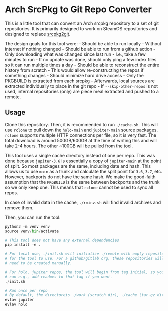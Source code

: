 # Arch SrcPkg to Git Repo Converter
This is a little tool that can convert an Arch srcpkg repository to a set of git repositories. It is primarily designed to work on SteamOS repositories and designed to replace [srcpkg2git](https://gitlab.com/evlaV/srcpkg2git). 

The design goals for this tool were:
    - Should be able to run locally
      - Without internet if nothing changed
    - Should be able to run from a github action
      - Only downloading what was changed since last run
      - I.e., take a few minutes to run
      - If no update was done, should only ping a few index files so it can run multiple times a day
    - Should be able to reconstruct the entire history from scratch
      - This would allow re-constructing the repos if something changes
    - Should minimize hard drive access
      - Only the PKGBUILD is extracted from each srcpkg
      - Afterwards, local sources are extracted individually to place in the git repo
      - If `--skip-other-repos` is not used, internal repositories (only) are piece meal extracted and pushed to a remote.

## Usage
Clone this repository. Then, it is recommended to run `./cache.sh`. This will use `rclone` to pull down the `holo-main` and `jupiter-main` source packages. `rclone` supports multiple HTTP connections per file, so it is very fast. The total download is around 500GB/600GB at the time of writing this and will take 2-4 hours. The other ~100GB will be pulled from the tool.

This tool uses a single cache directory instead of one per repo. This was done because `jupiter-3.6` is essentially a copy of `jupiter-main` at the point of split. So most packages are the same, including date and hash. This allows us to use `main` as a trunk and calculate the split point for `3.6`, `3.7`, etc. However, backports do not have the same hash. We make the good-faith assumption that the `PKGBUILD` is the same between backports and the trunk so we only keep one. This means that `rclone` cannot be used to sync all repos.

In case of invalid data in the cache, `./rminv.sh` will find invalid archives and remove them.

Then, you can run the tool:
```python
python3 -m venv venv
source venv/bin/activate

# This tool does not have any external dependencies
pip install -e .

# For local use, ./init.sh will initialize ./remote with empty repositories
# for the tool to use. For a github/gitlab org, these repositories will
# need to be created manually.

# For holo, jupiter repos, the tool will begin from tag initial, so you
# can e.g., add readmes to that tag if you want.
./init.sh

# Run once per repo
# By default, the directoreis ./work (scratch dir), ./cache (tar.gz dir), ./remote (assumes) are used
evlav jupiter
evlav holo
```
